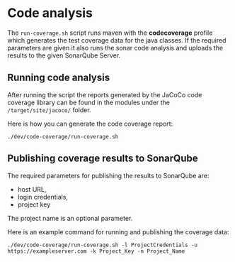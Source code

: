 <!--
 Licensed to the Apache Software Foundation (ASF) under one
 or more contributor license agreements.  See the NOTICE file
 distributed with this work for additional information
 regarding copyright ownership.  The ASF licenses this file
 to you under the Apache License, Version 2.0 (the
 "License"); you may not use this file except in compliance
 with the License.  You may obtain a copy of the License at

     http://www.apache.org/licenses/LICENSE-2.0

 Unless required by applicable law or agreed to in writing, software
 distributed under the License is distributed on an "AS IS" BASIS,
 WITHOUT WARRANTIES OR CONDITIONS OF ANY KIND, either express or implied.
 See the License for the specific language governing permissions and
 limitations under the License.
-->

# Code analysis

The `run-coverage.sh` script runs maven with the **codecoverage** profile
which generates the test coverage data for the java classes.
If the required parameters are given it also runs the sonar code analysis
and uploads the results to the given SonarQube Server.

## Running code analysis

After running the script the reports generated by the JaCoCo code coverage
library can be found in the modules under the `/target/site/jacoco/` folder.

Here is how you can generate the code coverage report:

```./dev/code-coverage/run-coverage.sh```

## Publishing coverage results to SonarQube

The required parameters for publishing the results to SonarQube are:

- host URL,
- login credentials,
- project key

The project name is an optional parameter.

Here is an example command for running and publishing the coverage data:

`./dev/code-coverage/run-coverage.sh -l ProjectCredentials
-u https://exampleserver.com -k Project_Key -n Project_Name`
